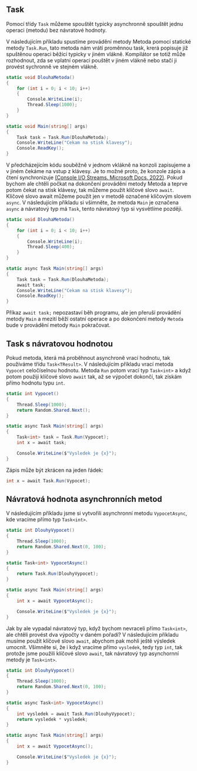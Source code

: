## Task

Pomocí třídy `Task` můžeme spouštět typicky asynchronně spouštět jednu operaci (metodu) bez návratové hodnoty. 

V následujícím příkladu spustíme provádění metody Metoda pomocí statické metody `Task.Run`, tato metoda nám vrátí proměnnou task, krerá popisuje již spuštěnou operaci běžící typicky v jiném vlákně. Kompilátor se totiž může rozhodnout, zda se vplatní operaci pouštět v jiném vlákně nebo stačí ji provést sychronně ve stejném vlákně.

```cs 
static void DlouhaMetoda()
{
    for (int i = 0; i < 10; i++)
    {
        Console.WriteLine(i);
        Thread.Sleep(1000);
    }
}

static void Main(string[] args)
{
    Task task = Task.Run(DlouhaMetoda);
    Console.WriteLine("Cekam na stisk klavesy");
    Console.ReadKey();
}
```

V předcházejícím kódu souběžně v jednom vklákně na konzoli zapisujeme a v jiném čekáme na vstup z klávesy. Je to možné proto, že konzole zápis a čtení synchronizuje [(Console I/O Streams. Microsoft Docs. 2022)](https://docs.microsoft.com/en-us/dotnet/api/system.console?view=net-6.0#console-io-streams). Pokud bychom ale chtěli počkat na dokončení provádění metody Metoda a teprve potom čekat na stisk klávesy, tak můžeme použít klíčové slovo `await`. Klíčové slovo await můžeme použít jen v metodě označené klíčovým slovem `async`. V následujícím příkladu si všimněte, že metoda  `Main` je označena `async` a návratový typ má `Task`, tento návratový typ si vysvětlíme později.

```cs 
static void DlouhaMetoda()
{
    for (int i = 0; i < 10; i++)
    {
        Console.WriteLine(i);
        Thread.Sleep(400);
    }
}

static async Task Main(string[] args)
{
    Task task = Task.Run(DlouhaMetoda);
    await task;
    Console.WriteLine("Cekam na stisk klavesy");
    Console.ReadKey();
}
```

Příkaz `await task;` nepozastaví běh programu, ale jen přeruší provádění metody `Main` a mezití běží ostatní operace a po dokončení metody `Metoda` bude v provádění metody `Main` pokračovat. 


## Task s návratovou hodnotou
    
Pokud metoda, která má proběhnout asynchroně vrací hodnotu, tak používáme třídu `Task<TResult>`. V následujícím příkladu vrací metoda `Vypocet` celočíselnou hodnotu. Metoda `Run` potom vrací typ `Task<int>` a když potom použiji klíčové slovo `await` tak, až se výpočet dokončí, tak získám přímo hodnotu typu `int`.

```cs 
static int Vypocet()
{
    Thread.Sleep(1000);
    return Random.Shared.Next();
}

static async Task Main(string[] args)
{
    Task<int> task = Task.Run(Vypocet);
    int x = await task;

    Console.WriteLine($"Vysledek je {x}");
}
```

Zápis může být zkrácen na jeden řádek:
```cs 
int x = await Task.Run(Vypocet);
```

## Návratová hodnota asynchronních metod

V následujícím příkladu jsme si vytvořili asynchronní metodu `VypocetAsync`, kde vracíme přímo typ `Task<int>`. 

```cs 
static int DlouhyVypocet()
{
    Thread.Sleep(1000);
    return Random.Shared.Next(0, 100);
}

static Task<int> VypocetAsync()
{
    return Task.Run(DlouhyVypocet);
}

static async Task Main(string[] args)
{
    int x = await VypocetAsync();

    Console.WriteLine($"Vysledek je {x}");
}
```

Jak by ale vypadal návratový typ, když bychom nevraceli přímo `Task<int>`, ale chtěli provést dva výpočty v daném pořadí? V následujícím příkladu musíme použít klíčové slovo `await`, abychom pak mohli ještě výsledek umocnit. Všimněte si, že i když vracíme přímo `vysledek`, tedy typ `int`, tak protože jsme použili klíčové slovo `await`, tak návratový typ asynchornní metody je `Task<int>`.

```cs 
static int DlouhyVypocet()
{
    Thread.Sleep(1000);
    return Random.Shared.Next(0, 100);
}

static async Task<int> VypocetAsync()
{
    int vysledek = await Task.Run(DlouhyVypocet);
    return vysledek * vysledek;
}

static async Task Main(string[] args)
{
    int x = await VypocetAsync();

    Console.WriteLine($"Vysledek je {x}");
}
 ```
